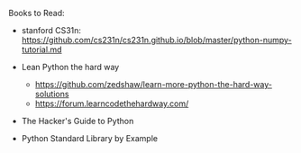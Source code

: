 Books to Read:

 * stanford CS31n: https://github.com/cs231n/cs231n.github.io/blob/master/python-numpy-tutorial.md

 * Lean Python the hard way
 
    * https://github.com/zedshaw/learn-more-python-the-hard-way-solutions
    * https://forum.learncodethehardway.com/
    
 * The Hacker's Guide to Python
 * Python Standard Library by Example
 
 
